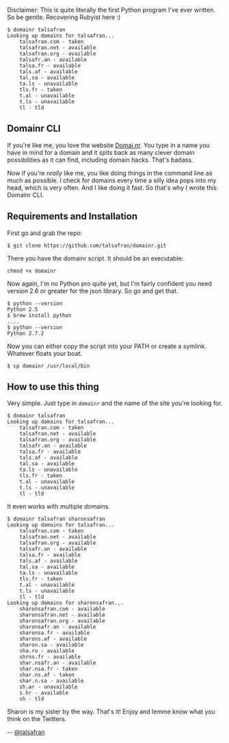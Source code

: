 Disclaimer: This is quite literally the first Python program I've ever written. So be gentle. Recovering Rubyist here :)

    $ domainr talsafran
    Looking up domains for talsafran...
        talsafran.com - taken
        talsafran.net - available
        talsafran.org - available
        talsafr.an - available
        talsa.fr - available
        tals.af - available
        tal.sa - available
        ta.ls - unavailable
        tls.fr - taken
        t.al - unavailable
        t.ls - unavailable
        tl - tld

## Domainr CLI
If you're like me, you love the website [Domai.nr](http://domai.nr). You type in a name you have in mind for a domain and it spits back as many clever domain possibilities as it can find, including domain hacks. That's badass.

Now if you're *really* like me, you like doing things in the command line as much as possible. I check for domains every time a silly idea pops into my head, which is very often. And I like doing it fast. So that's why I wrote this Domainr CLI.

## Requirements and Installation
First go and grab the repo:

    $ git clone https://github.com/talsafran/domainr.git

There you have the domainr script. It should be an executable:

    chmod +x domainr

Now again, I'm no Python pro quite yet, but I'm fairly confident you need version 2.6 or greater for the json library. So go and get that.

    $ python --version
    Python 2.5
    $ brew install python
    ....
    $ python --version
    Python 2.7.2

Now you can either copy the script into your PATH or create a symlink. Whatever floats your boat.

    $ cp domainr /usr/local/bin

## How to use this thing
Very simple. Just type in ``domainr`` and the name of the site you're looking for.

    $ domainr talsafran
    Looking up domains for talsafran...
        talsafran.com - taken
        talsafran.net - available
        talsafran.org - available
        talsafr.an - available
        talsa.fr - available
        tals.af - available
        tal.sa - available
        ta.ls - unavailable
        tls.fr - taken
        t.al - unavailable
        t.ls - unavailable
        tl - tld

It even works with multiple domains.

    $ domainr talsafran sharonsafran
    Looking up domains for talsafran...
        talsafran.com - taken
        talsafran.net - available
        talsafran.org - available
        talsafr.an - available
        talsa.fr - available
        tals.af - available
        tal.sa - available
        ta.ls - unavailable
        tls.fr - taken
        t.al - unavailable
        t.ls - unavailable
        tl - tld
    Looking up domains for sharonsafran...
        sharonsafran.com - available
        sharonsafran.net - available
        sharonsafran.org - available
        sharonsafr.an - available
        sharonsa.fr - available
        sharons.af - available
        sharon.sa - available
        sha.ro - available
        shrns.fr - available
        shar.nsafr.an - available
        shar.nsa.fr - taken
        shar.ns.af - taken
        shar.n.sa - available
        sh.ar - unavailable
        s.hr - available
        sh - tld

Sharon is my sister by the way. That's it! Enjoy and lemme know what you think on the Twitters.

-- [@talsafran](http://twitter.com/talsafran)
